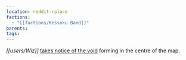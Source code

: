 ```yaml
---
location: reddit-rplace
factions:
  - "[[factions/Kessoku Band]]"
parents: 
tags: 
---
```

*[[users/Wiz]]* [takes notice of the void](https://discord.com/channels/1093664259273130084/1131230952119615600/1131576615927808000) forming in the centre of the map.

